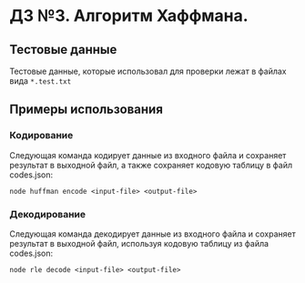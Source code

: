 # ДЗ №3. Алгоритм Хаффмана.

## Тестовые данные
Тестовые данные, которые использовал для проверки лежат
в файлах вида `*.test.txt`

## Примеры использования
### Кодирование
Следующая команда кодирует данные из входного файла и сохраняет результат в выходной файл, а также сохраняет
кодовую таблицу в файл codes.json:
```shell
node huffman encode <input-file> <output-file>
```

### Декодирование
Следующая команда декодирует данные из входного файла и сохраняет результат в выходной файл, используя кодовую таблицу
из файла codes.json:
```shell
node rle decode <input-file> <output-file>
```
